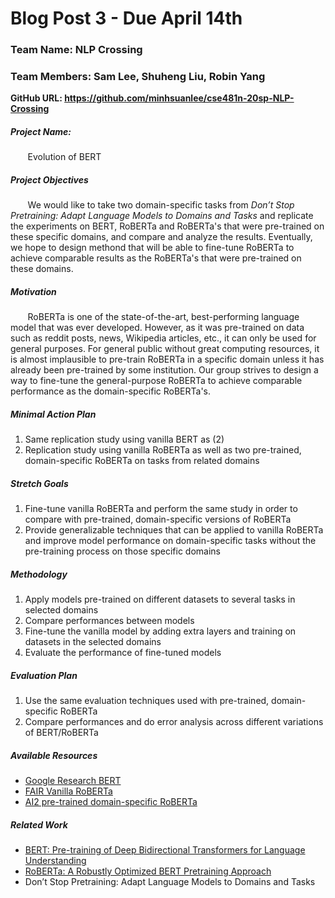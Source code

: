 # Blog Post 3 - Due April 14th

### Team Name: NLP Crossing

### Team Members: Sam Lee, Shuheng Liu, Robin Yang

__GitHub URL: https://github.com/minhsuanlee/cse481n-20sp-NLP-Crossing__

##### Project Name: 
&nbsp;&nbsp;&nbsp;&nbsp;&nbsp;&nbsp; Evolution of BERT

##### Project Objectives
&nbsp;&nbsp;&nbsp;&nbsp;&nbsp;&nbsp; We would like to take two domain-specific tasks from _Don’t Stop Pretraining: Adapt Language Models to Domains and Tasks_ and replicate the experiments on BERT, RoBERTa and RoBERTa's that were pre-trained on these specific domains, and compare and analyze the results. Eventually, we hope to design methond that will be able to fine-tune RoBERTa to achieve comparable results as the RoBERTa's that were pre-trained on these domains.

##### Motivation
&nbsp;&nbsp;&nbsp;&nbsp;&nbsp;&nbsp; RoBERTa is one of the state-of-the-art, best-performing language model that was ever developed. However, as it was pre-trained on data such as reddit posts, news, Wikipedia articles, etc., it can only be used for general purposes. For general public without great computing resources, it is almost implausible to pre-train RoBERTa in a specific domain unless it has already been pre-trained by some institution. Our group strives to design a way to fine-tune the general-purpose RoBERTa to achieve comparable performance as the domain-specific RoBERTa's.

##### Minimal Action Plan
1. Same replication study using vanilla BERT as (2)
2. Replication study using vanilla RoBERTa as well as two pre-trained, domain-specific RoBERTa on tasks from related domains

##### Stretch Goals
1. Fine-tune vanilla RoBERTa and perform the same study in order to compare with pre-trained, domain-specific versions of RoBERTa
2. Provide generalizable techniques that can be applied to vanilla RoBERTa and improve model performance on domain-specific tasks without the pre-training process on those specific domains

##### Methodology
1. Apply models pre-trained on different datasets to several tasks in selected domains
2. Compare performances between models
3. Fine-tune the vanilla model by adding extra layers and training on datasets in the selected domains
4. Evaluate the performance of fine-tuned models

##### Evaluation Plan
1. Use the same evaluation techniques used with pre-trained, domain-specific RoBERTa
2. Compare performances and do error analysis across different variations of BERT/RoBERTa

##### Available Resources
   - [Google Research BERT](https://github.com/google-research/bert)
   - [FAIR Vanilla RoBERTa](https://github.com/pytorch/fairseq/blob/master/examples/roberta/README.md)
   - [AI2 pre-trained domain-specific RoBERTa](https://huggingface.co/allenai)
##### Related Work
   - [BERT: Pre-training of Deep Bidirectional Transformers for
Language Understanding](https://arxiv.org/pdf/1810.04805.pdf)
   - [RoBERTa: A Robustly Optimized BERT Pretraining Approach](https://arxiv.org/pdf/1907.11692.pdf)
   - Don’t Stop Pretraining: Adapt Language Models to Domains and Tasks
